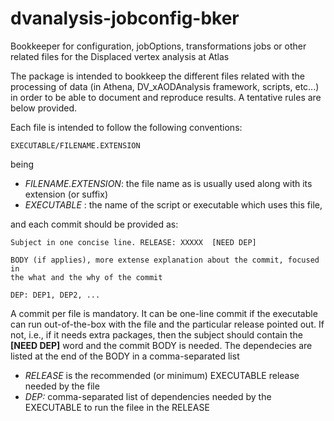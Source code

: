 # dvanalysis-jobconfig-bker
Bookkeeper for configuration, jobOptions, transformations jobs or other related files for the Displaced vertex analysis at Atlas

The package is intended to bookkeep the different files related with the processing of data (in Athena, DV_xAODAnalysis framework, scripts, etc...) in order to be able to document and reproduce results. A tentative rules are below provided.

Each file is intended to follow the following conventions:
```
EXECUTABLE/FILENAME.EXTENSION
``` 
being 
  * *FILENAME.EXTENSION*: the file name as is usually used along with its extension (or suffix)
  * *EXECUTABLE*        : the name of the script or executable which uses this file,

and each commit should be provided as: 
```
Subject in one concise line. RELEASE: XXXXX  [NEED DEP]

BODY (if applies), more extense explanation about the commit, focused in
the what and the why of the commit

DEP: DEP1, DEP2, ...
``` 
A commit per file is mandatory. It can be one-line commit if the executable can run out-of-the-box
with the file and the particular release pointed out. If not, i.e., if it needs extra packages, then the 
subject should contain the **[NEED DEP]** word and the commit BODY is needed. The dependecies are listed
at the end of the BODY in a comma-separated list
  * *RELEASE* is the recommended (or minimum) EXECUTABLE release needed by the file
  * *DEP:* comma-separated list of dependencies needed by the EXECUTABLE to run the filee in the RELEASE
